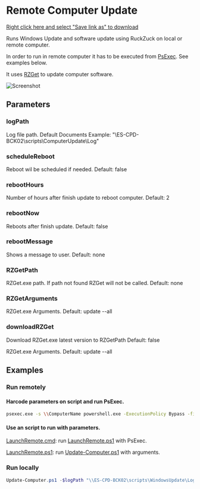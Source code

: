 # Remote Computer Update

<a href="https://raw.githubusercontent.com/juangranados/powershell-scripts/main/Remote%20Computer%20Update/Update-Computer.ps1" download>Right click here and select "Save link as" to download</a>

Runs Windows Update and software update using RuckZuck on local or remote computer. 

In order to run in remote computer it has to be executed from [PsExec](https://docs.microsoft.com/en-us/sysinternals/downloads/psexec). See examples below.

It uses [RZGet](https://github.com/rzander/ruckzuck/releases) to update computer software.

![Screenshot](https://github.com/juangranados/powershell-scripts/raw/main/Remote%20Computer%20Update/screenshot.png)

## Parameters

### logPath

Log file path.
Default Documents
Example: "\\ES-CPD-BCK02\scripts\ComputerUpdate\Log"

### scheduleReboot

Reboot wil be scheduled if needed.
Default: false

### rebootHours

Number of hours after finish update to reboot computer.
Default: 2

### rebootNow

Reboots after finish update.
Default: false

### rebootMessage

Shows a message to user.
Default: none

### RZGetPath

RZGet.exe path.
If path not found RZGet will not be called.
Default: none

### RZGetArguments

RZGet.exe Arguments.
Default: update --all

### downloadRZGet

Download RZGet.exe latest version to RZGetPath
Default: false

RZGet.exe Arguments.
Default: update --all

## Examples

### Run remotely

#### Harcode parameters on script and run PsExec. 

```bash
psexec.exe -s \\ComputerName powershell.exe -ExecutionPolicy Bypass -file \\ES-CPD-BCK02\scripts\WindowsUpdate\Update-Computer.ps1
```

#### Use an script to run with parameters.

[LaunchRemote.cmd](https://raw.githubusercontent.com/juangranados/powershell-scripts/main/Remote%20Computer%20Update/LaunchRemote.cmd): run [LaunchRemote.ps1](https://raw.githubusercontent.com/juangranados/powershell-scripts/main/Remote%20Computer%20Update/LaunchRemote.ps1) with PsExec.

[LaunchRemote.ps1](https://raw.githubusercontent.com/juangranados/powershell-scripts/main/Remote%20Computer%20Update/LaunchRemote.ps1): run [Update-Computer.ps1](https://raw.githubusercontent.com/juangranados/powershell-scripts/main/Remote%20Computer%20Update/Update-Computer.ps1) with arguments.

### Run locally

```powershell
Update-Computer.ps1 -$logPath "\\ES-CPD-BCK02\scripts\WindowsUpdate\Log" -scheduleReboot -rebootHours 2 -rebootMessage "Computer will reboot in two hours. You can reboot now or it will reboot later" -RZGetPath "\\ES-CPD-BCK02\scripts\WindowsUpdate\RZGet.exe" $RZGetArguments 'update "7-Zip" "Google Chrome" "Notepad++(x64)" "AdobeReader DC"'
```

